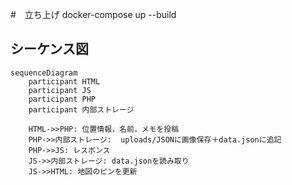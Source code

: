 #　立ち上げ
docker-compose up --build

## シーケンス図

```mermaid
sequenceDiagram
    participant HTML
    participant JS
    participant PHP
    participant 内部ストレージ

    HTML->>PHP: 位置情報，名前，メモを投稿
    PHP->>内部ストレージ:  uploads/JSONに画像保存＋data.jsonに追記
    PHP->>JS: レスポンス
    JS->>内部ストレージ: data.jsonを読み取り
    JS->>HTML: 地図のピンを更新
```
